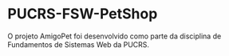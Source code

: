 # PUCRS-FSW-PetShop
O projeto AmigoPet foi desenvolvido como parte da disciplina de Fundamentos de Sistemas Web da PUCRS.
